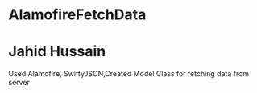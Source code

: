 # AlamofireFetchData
# Jahid Hussain
Used Alamofire, SwiftyJSON,Created Model Class for fetching data from server
